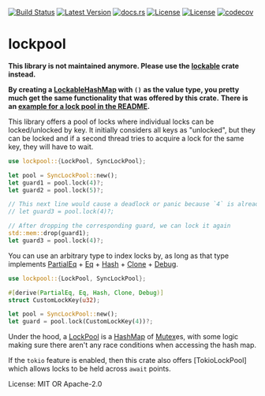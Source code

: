 [![Build Status](https://github.com/smessmer/lockpool/actions/workflows/ci.yml/badge.svg)](https://github.com/smessmer/lockpool/actions/workflows/ci.yml)
[![Latest Version](https://img.shields.io/crates/v/lockpool.svg)](https://crates.io/crates/lockpool)
[![docs.rs](https://docs.rs/lockpool/badge.svg)](https://docs.rs/lockpool)
[![License](https://img.shields.io/badge/license-MIT-blue.svg)](https://github.com/smessmer/lockpool/blob/master/LICENSE-MIT)
[![License](https://img.shields.io/badge/license-APACHE-blue.svg)](https://github.com/smessmer/lockpool/blob/master/LICENSE-APACHE)
[![codecov](https://codecov.io/gh/smessmer/lockpool/branch/master/graph/badge.svg?token=FRSBH7YYA9)](https://codecov.io/gh/smessmer/lockpool)

# lockpool

**This library is not maintained anymore. Please use the [lockable](https://crates.io/crates/lockable) crate instead.**

**By creating a [LockableHashMap](https://docs.rs/lockable/latest/lockable/struct.LockableHashMap.html) with `()`**
**as the value type, you pretty much get the same functionality that was offered by this crate.**
**There is an [example for a lock pool in the README](https://github.com/smessmer/lockable#lockpool-example).**

This library offers a pool of locks where individual locks can be locked/unlocked by key.
It initially considers all keys as "unlocked", but they can be locked
and if a second thread tries to acquire a lock for the same key, they will have to wait.

```rust
use lockpool::{LockPool, SyncLockPool};

let pool = SyncLockPool::new();
let guard1 = pool.lock(4)?;
let guard2 = pool.lock(5)?;

// This next line would cause a deadlock or panic because `4` is already locked on this thread
// let guard3 = pool.lock(4)?;

// After dropping the corresponding guard, we can lock it again
std::mem::drop(guard1);
let guard3 = pool.lock(4)?;
```

You can use an arbitrary type to index locks by, as long as that type implements [PartialEq] + [Eq] + [Hash] + [Clone] + [Debug].

```rust
use lockpool::{LockPool, SyncLockPool};

#[derive(PartialEq, Eq, Hash, Clone, Debug)]
struct CustomLockKey(u32);

let pool = SyncLockPool::new();
let guard = pool.lock(CustomLockKey(4))?;
```

Under the hood, a [LockPool] is a [HashMap](std::collections::HashMap) of [Mutex](std::sync::Mutex)es, with some logic making sure there aren't any race conditions when accessing the hash map.

If the `tokio` feature is enabled, then this crate also offers [TokioLockPool] which allows locks to be held across `await` points.

License: MIT OR Apache-2.0

[Eq]: https://doc.rust-lang.org/std/cmp/trait.Eq.html
[Hash]: https://doc.rust-lang.org/std/hash/macro.Hash.html
[Clone]: https://doc.rust-lang.org/std/clone/trait.Clone.html
[Debug]: https://doc.rust-lang.org/std/fmt/trait.Debug.html
[LockPool]: https://docs.rs/lockpool/latest/lockpool/struct.LockPool.html
[PartialEq]: https://doc.rust-lang.org/std/cmp/trait.PartialEq.html
